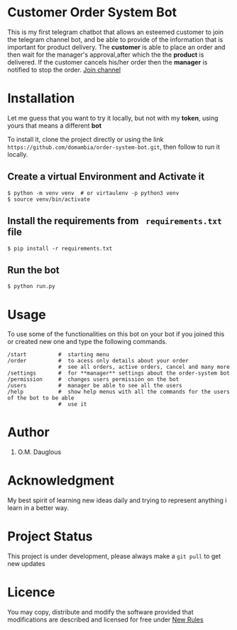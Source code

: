 # Customer Order System Bot
This is my first telegram chatbot that allows an esteemed customer to join the telegram  channel bot, and be able to provide of the information that is important for product delivery.
The **customer** is able to place an order and then wait for the manager's approval,after which the
the **product** is delivered. If the customer cancels his/her order then the **manager** is notified to stop the order. [Join channel](@order_system_bot)

# Installation 
Let me guess that you want to try it locally, but not with my **token**, using yours that means a different **bot**

To install it, clone the project directly or using the link ```https://github.com/domambia/order-system-bot.git```, then follow  to run it locally.

## Create a virtual Environment and Activate it

```
$ python -m venv venv  # or virtaulenv -p python3 venv
$ source venv/bin/activate
```
## Install the requirements from ``` requirements.txt``` file
```
$ pip install -r requirements.txt 
```
## Run the bot
```
$ python run.py 
```

# Usage

To use some of the functionalities on this bot on your bot if you joined this or created new one and type the following commands.
```
/start 			#  starting menu 
/order 			#  to acess only details about your order
	   			#  see all orders, active orders, cancel and many more
/settings 		#  for **manager** settings about the order-system bot
/permission 	#  changes users permission on the bot
/users 			#  manager be able to see all the users
/help           #  show help menus with all the commands for the users of the bot to be able
				#  use it 
```

# Author
1. O.M. Dauglous

# Acknowledgment
My best spirit of learning new ideas daily and trying to represent anything i learn in a better way.

# Project Status 
This project is under development, please always make a ``` git pull ``` to get new updates

# Licence 
You may copy, distribute and modify the software provided that modifications are described and licensed for free under [New Rules](https"//google.com)
